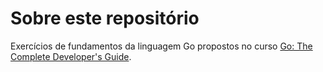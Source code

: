 # Sobre este repositório

Exercícios de fundamentos da linguagem Go propostos no curso [Go: The Complete Developer's Guide](https://github.com/evandrobarbosadosreis/go-complete-guide.git).
